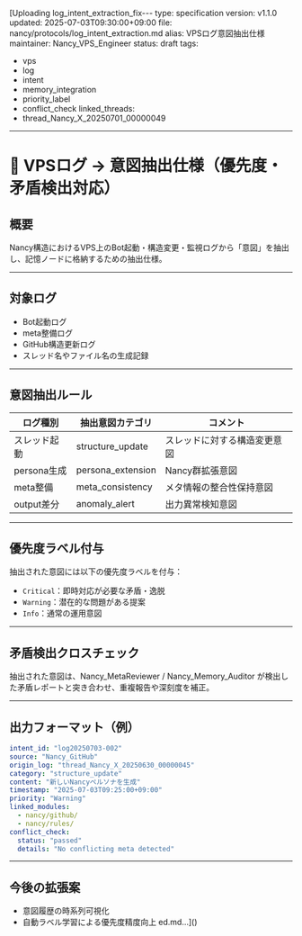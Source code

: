 
[Uploading log_intent_extraction_fix---
type: specification
version: v1.1.0
updated: 2025-07-03T09:30:00+09:00
file: nancy/protocols/log_intent_extraction.md
alias: VPSログ意図抽出仕様
maintainer: Nancy_VPS_Engineer
status: draft
tags:
  - vps
  - log
  - intent
  - memory_integration
  - priority_label
  - conflict_check
linked_threads:
  - thread_Nancy_X_20250701_00000049
---

# 🧠 VPSログ → 意図抽出仕様（優先度・矛盾検出対応）

## 概要
Nancy構造におけるVPS上のBot起動・構造変更・監視ログから「意図」を抽出し、記憶ノードに格納するための抽出仕様。

---

## 対象ログ

- Bot起動ログ
- meta整備ログ
- GitHub構造更新ログ
- スレッド名やファイル名の生成記録

---

## 意図抽出ルール

| ログ種別 | 抽出意図カテゴリ | コメント |
|----------|------------------|----------|
| スレッド起動 | structure_update | スレッドに対する構造変更意図 |
| persona生成 | persona_extension | Nancy群拡張意図 |
| meta整備 | meta_consistency | メタ情報の整合性保持意図 |
| output差分 | anomaly_alert | 出力異常検知意図 |

---

## 優先度ラベル付与

抽出された意図には以下の優先度ラベルを付与：
- `Critical`：即時対応が必要な矛盾・逸脱
- `Warning`：潜在的な問題がある提案
- `Info`：通常の運用意図

---

## 矛盾検出クロスチェック

抽出された意図は、Nancy_MetaReviewer / Nancy_Memory_Auditor が検出した矛盾レポートと突き合わせ、重複報告や深刻度を補正。

---

## 出力フォーマット（例）

```yaml
intent_id: "log20250703-002"
source: "Nancy_GitHub"
origin_log: "thread_Nancy_X_20250630_00000045"
category: "structure_update"
content: "新しいNancyペルソナを生成"
timestamp: "2025-07-03T09:25:00+09:00"
priority: "Warning"
linked_modules:
  - nancy/github/
  - nancy/rules/
conflict_check:
  status: "passed"
  details: "No conflicting meta detected"
```

---

## 今後の拡張案

- 意図履歴の時系列可視化
- 自動ラベル学習による優先度精度向上
ed.md…]()
